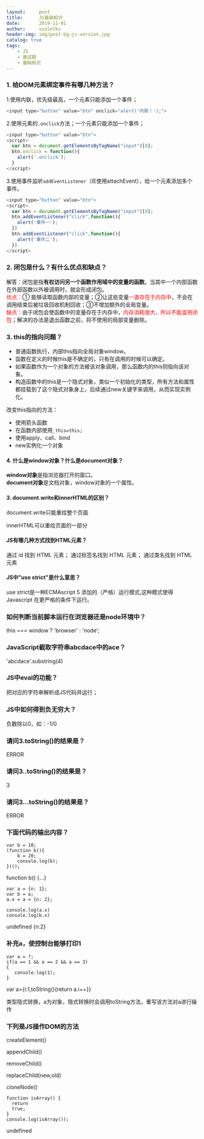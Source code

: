 ```yaml
---
layout:     post
title:      JS基础知识
date:       2019-11-01
author:     violetks
header-img: img/post-bg-js-version.jpg
catalog: true
tags:
    - JS
    - 面试题
    - 基础知识
---
```


### 1. 给DOM元素绑定事件有哪几种方法？
1.使用内联，优先级最高，一个元素只能添加一个事件；<br>
```javascript
<input type="button" value="btn" onclick="alert('内联！');">
```
2.使用元素的`.onclick`方法；一个元素只能添加一个事件；<br>
```javascript
<input type="button" value="btn">
<script>
  var btn = document.getElementsByTagName("input")[0];
  btn.onclick = function(){
    alert('.onclick');
  }
</script>
```
3.使用事件监听`addEventListener`（IE使用attachEvent），给一个元素添加多个事件。<br>
```javascript
<input type="button" value="btn">
<script>
  var btn = document.getElementsByTagName("input")[0];
  btn.addEventListener("click",function(){
    alert('事件一');
  })
  btn.addEventListener("click",function(){
    alert('事件二');
  })
</script>
```

### 2. 闭包是什么？有什么优点和缺点？
解答：闭包是指**有权访问另一个函数作用域中的变量的函数**。当其中一个内部函数在外部函数以外被调用时，就会形成闭包。<br>
<font color="red">优点：</font>① 能够读取函数内部的变量；②让这些变量<font color="red">一直存在于内存中</font>，不会在调用结束后被垃圾回收机制回收；③不增加额外的全局变量。<br>
<font color="red">缺点：</font>由于闭包会使函数中的变量存在于内存中，<font color="red">内存消耗很大，所以不能滥用闭包</font>；解决的办法是退出函数之前，将不使用的局部变量删除。<br>

### 3. this的指向问题？
- 普通函数执行，内部this指向全局对象window。<br>
- 函数在定义的时候this是不确定的，只有在调用的时候可以确定。<br>
- 如果函数作为一个对象的方法被该对象调用，那么函数内的this则指向该对象。<br>
- 构造函数中的this是一个隐式对象，类似一个初始化的类型，所有方法和属性都挂载到了这个隐式对象身上，后续通过new关键字来调用，从而实现实例化。<br>

改变this指向的方法：<br>
- 使用箭头函数<br>
- 在函数内部使用`_this=this;`<br>
- 使用apply、call、bind<br>
- new实例化一个对象<br>

#### 4. 什么是window对象？什么是document对象？

**window对象**是指浏览器打开的窗口。<br>
**document对象**是文档对象，window对象的一个属性。

#### 3. document.write和innerHTML的区别？

document.write只能重绘整个页面

innerHTML可以重绘页面的一部分

#### JS有哪几种方式找到HTML元素？

通过 id 找到 HTML 元素；
通过标签名找到 HTML 元素；
通过类名找到 HTML 元素

#### JS中"use strict"是什么意思？

use strict是一种ECMAscript 5 添加的（严格）运行模式,这种模式使得 Javascript 在更严格的条件下运行。

### 如何判断当前脚本运行在浏览器还是node环境中？

this === window ? 'browser' : 'node';

### JavaScript截取字符串abcdace中的ace？

'abcdace'.substring(4)

### JS中eval的功能？

把对应的字符串解析成JS代码并运行；

### JS中如何得到负无穷大？

负数除以0，如：-1/0

### 请问3.toString()的结果是？

ERROR

### 请问3..toString()的结果是？

3

### 请问3...toString()的结果是？

ERROR

### 下面代码的输出内容？

```
var b = 10;
(function b(){
    b = 20;
    console.log(b); 
})();
```

function b() {...}

```
var a = {n: 1};
var b = a;
a.x = a = {n: 2};

console.log(a.x)
console.log(b.x)
```

undefined {n:2}

### 补充a，使控制台能够打印1
```
var a = ?;
if(a == 1 && a == 2 && a == 3)
{
   console.log(1);
}
```
var a={i:1,toString(){return a.i++}}

类型隐式转换，a为对象，隐式转换时会调用toString方法，重写该方法对a进行操作

### 下列是JS操作DOM的方法

createElement()

appendChild()

removeChild()

replaceChild(new,old)

cloneNode()

```
function isArray() {
  return
  true;
}
console.log(isArray());
```

undefined